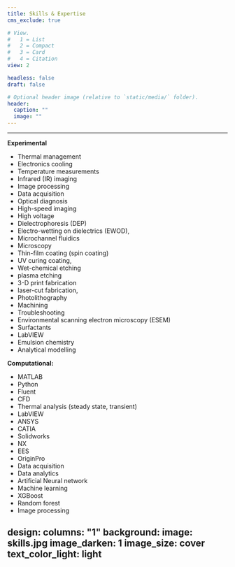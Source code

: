 ```yaml
---
title: Skills & Expertise
cms_exclude: true

# View.
#   1 = List
#   2 = Compact
#   3 = Card
#   4 = Citation
view: 2

headless: false
draft: false

# Optional header image (relative to `static/media/` folder).
header:
  caption: ""
  image: ""
---
```


---
**Experimental**
* Thermal management
* Electronics cooling
* Temperature measurements
* Infrared (IR) imaging
* Image processing
* Data acquisition
* Optical diagnosis 
* High-speed imaging
* High voltage 
* Dielectrophoresis (DEP)
* Electro-wetting on dielectrics (EWOD), 
* Microchannel fluidics
* Microscopy
* Thin-film coating (spin coating)
* UV curing coating, 
* Wet-chemical etching
* plasma etching
* 3-D print fabrication
* laser-cut fabrication, 
* Photolithography 
* Machining
* Troubleshooting
* Environmental scanning electron microscopy (ESEM)
* Surfactants
* LabVIEW
* Emulsion chemistry
* Analytical modelling

**Computational:**
* MATLAB
* Python
* Fluent
* CFD
* Thermal analysis (steady state, transient)  
* LabVIEW
* ANSYS
* CATIA
* Solidworks
* NX
* EES
* OriginPro
* Data acquisition
* Data analytics
* Artificial Neural network
* Machine learning
* XGBoost
* Random forest
* Image processing 

design:
  columns: "1"
  background:
    image: skills.jpg
    image_darken: 1
    image_size: cover
    text_color_light: light
---
